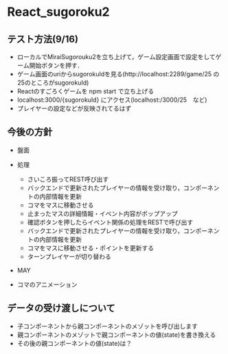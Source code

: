 # React_sugoroku2

## テスト方法(9/16) 
- ローカルでMiraiSugorouku2を立ち上げて，ゲーム設定画面で設定をしてゲーム開始ボタンを押す．
- ゲーム画面のuriからsugorokuIdを見る(http://localhost:2289/game/25  の25のところがsugorokuId)
- Reactのすごろくゲームを npm start で立ち上げる
- localhost:3000/{sugorokuId} にアクセス(localhost:/3000/25　など)
- プレイヤーの設定などが反映されてるはず


## 今後の方針
- 盤面
- 処理
  - さいころ振ってREST呼び出す
  - バックエンドで更新されたプレイヤーの情報を受け取り，コンポーネントの内部情報を更新
  - コマをマスに移動させる
  - 止まったマスの詳細情報・イベント内容がポップアップ
  - 確認ボタンを押したらイベント関係の処理をRESTで呼び出す
  - バックエンドで更新されたプレイヤーの情報を受け取り，コンポーネントの内部情報を更新
  - コマをマスに移動させる・ポイントを更新する
  - ターンプレイヤーが切り替わる
  
- MAY
- コマのアニメーション



## データの受け渡しについて
- 子コンポーネントから親コンポーネントのメゾットを呼び出します
- 親コンポーネントのメゾットで親コンポーネントの値(state)を書き換える
- その後の親コンポーネントの値(state)は？
